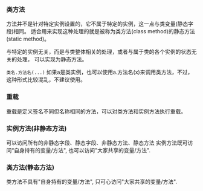 ### 类方法
方法并不是针对特定实例设置的，它不属于特定的实例，这一点与类变量(静态字段)相同。
适合用来实现这种处理的就是被称为类方法(class method)的静态方法(static method)。

与特定的实例无关，而是与类整体相关的处理，或者与属于类的各个实例的状态无关的处理，
可以实现为静态方法。

`类名.方法名(...)`
如果a是类实例，也可以使用a.方法名(x)来调用类方法，不过，这种形式比较混乱，不建议使用。


### 重载
重载是定义签名不同但名称相同的方法，可以对类方法和实例方法执行重载。


### 实例方法(非静态方法)
可以访问所有的非静态字段、静态字段、非静态方法、静态方法
实例方法既可访问“自身持有的变量/方法", 也可以访问"大家共享的变量/方法".

### 类方法(静态方法)
类方法不具有"自身持有的变量/方法", 只可心访问"大家共享的变量/方法".
